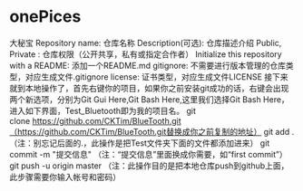 # onePices
大秘宝
Repository name: 仓库名称
Description(可选): 仓库描述介绍
Public, Private : 仓库权限（公开共享，私有或指定合作者）
Initialize this repository with a README: 添加一个README.md
gitignore: 不需要进行版本管理的仓库类型，对应生成文件.gitignore
license: 证书类型，对应生成文件LICENSE
接下来就到本地操作了，首先右键你的项目，如果你之前安装git成功的话，右键会出现两个新选项，分别为Git Gui Here,Git Bash Here,这里我们选择Git Bash Here，进入如下界面，Test_Bluetooth即为我的项目名。
git clone https://github.com/CKTim/BlueTooth.git（https://github.com/CKTim/BlueTooth.git替换成你之前复制的地址）
git add . （注：别忘记后面的.，此操作是把Test文件夹下面的文件都添加进来）
git commit -m "提交信息" （注：“提交信息”里面换成你需要，如“first commit”）
git push -u origin master （注：此操作目的是把本地仓库push到github上面，此步骤需要你输入帐号和密码）
